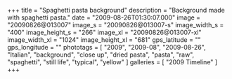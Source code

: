+++
title = "Spaghetti pasta background"
description = "Background made with spaghetti pasta."
date = "2009-08-26T01:30:07.000"
image = "20090826@013007"
image_s = "20090826@013007-s"
image_width_s = "400"
image_height_s = "266"
image_xl = "20090826@013007-xl"
image_width_xl = "1024"
image_height_xl = "681"
gps_latitude = ""
gps_longitude = ""
phototags = [ "2009", "2009-08", "2009-08-26", "Italian", "background", "close up", "dried pasta", "pasta", "raw", "spaghetti", "still life", "typical", "yellow" ]
galleries = [ "2009 Timeline" ]
+++
